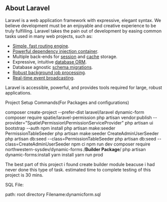
## About Laravel

Laravel is a web application framework with expressive, elegant syntax. We believe development must be an enjoyable and creative experience to be truly fulfilling. Laravel takes the pain out of development by easing common tasks used in many web projects, such as:

- [Simple, fast routing engine](https://laravel.com/docs/routing).
- [Powerful dependency injection container](https://laravel.com/docs/container).
- Multiple back-ends for [session](https://laravel.com/docs/session) and [cache](https://laravel.com/docs/cache) storage.
- Expressive, intuitive [database ORM](https://laravel.com/docs/eloquent).
- Database agnostic [schema migrations](https://laravel.com/docs/migrations).
- [Robust background job processing](https://laravel.com/docs/queues).
- [Real-time event broadcasting](https://laravel.com/docs/broadcasting).

Laravel is accessible, powerful, and provides tools required for large, robust applications.

Project Setup Commands(For Packages and configurations)

composer create-project --prefer-dist laravel/laravel dynamic-form
composer require spatie/laravel-permission
php artisan vendor:publish --provider="Spatie\Permission\PermissionServiceProvider"
php artisan ui bootstrap --auth
npm install
php artisan make:seeder PermissionTableSeeder
php artisan make:seeder CreateAdminUserSeeder
php artisan db:seed --class=PermissionTableSeeder
php artisan db:seed --class=CreateAdminUserSeeder
npm ci
npm run dev
composer require northwestern-sysdev/dynamic-forms /**Builder Package**/
php artisan dynamic-forms:install
yarn install
yarn run prod



The best part of this project i found create builder module beacuse i had never done this type of task. estimated time to complete testing of this project is 30 mins.


SQL File:

path: root directory
Filename:dynamicform.sql